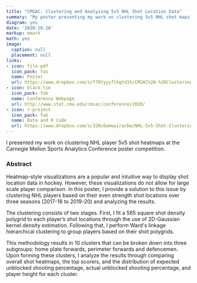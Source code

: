```yaml
---
title: "CMSAC: Clustering and Analyzing 5v5 NHL Shot Location Data"
summary: "My poster presenting my work on clustering 5v5 NHL shot maps at the 2020 Carnegie Mellon Sports Analytics Conference poster competition. I find 10 clusters of players based off of their shooting patterns and analyzing the composition of these clusters."
diagram: yes
date: '2020-10-20'
markup: mmark
math: yes
image:
  caption: null
  placement: null
links:
- icon: file-pdf
  icon_pack: fas
  name: Poster
  url: https://www.dropbox.com/s/f79tyyyflhgtd1h/CMSAC%20-%20Clustering%20and%20Analyzing%205v5%20NHL%20Shot%20Location%20Data.pdf?dl=0
- icon: black-tie
  icon_pack: fab
  name: Conference Webpage
  url: http://www.stat.cmu.edu/cmsac/conference/2020/
- icon: r-project
  icon_pack: fab
  name: Data and R Code
  url: https://www.dropbox.com/s/320c6amwyirarbw/NHL-5v5-Shot-Clustering-Project.zip?dl=0
---
```


I presented my work on clustering NHL player 5v5 shot heatmaps at the Carnegie Mellon Sports Analytics Conference poster competition.

### Abstract

Heatmap-style visualizations are a popular and intuitive way to display shot location data in hockey. However, these visualizations do not allow for large scale player comparison. In this poster, I provide a solution to this issue by clustering NHL players based on their even strength shot locations over three seasons (2017-18 to 2019-20) and analyzing the results.

The clustering consists of two stages. First, I fit a 565 square shot density polygrid to each player’s shot locations through the use of 2D-Gaussian kernel density estimation. Following that, I perform Ward's linkage hierarchical clustering to group players based on their shot polygrids. 

This methodology results in 10 clusters that can be broken down into three subgroups: home plate forwards, perimeter forwards and defencemen. Upon forming these clusters, I analyze the results through comparing overall shot heatmaps, the top scorers, and the distribution of expected unblocked shooting percentage, actual unblocked shooting percentage, and player height for each cluster.
